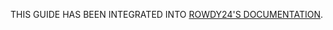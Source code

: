 THIS GUIDE HAS BEEN INTEGRATED INTO [ROWDY24'S DOCUMENTATION](https://github.com/frc461/Rowdy24/blob/DOCS/doc/GETTING%20STARTED.md).
